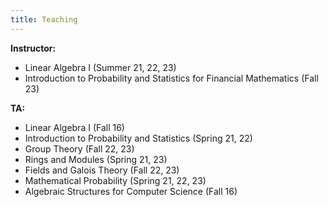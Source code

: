 ```yaml
---
title: Teaching
---
```


**Instructor:**
* Linear Algebra I (Summer 21, 22, 23)
* Introduction to Probability and Statistics for Financial Mathematics (Fall 23)

**TA:**
* Linear Algebra I (Fall 16)
* Introduction to Probability and Statistics (Spring 21, 22)
* Group Theory (Fall 22, 23)
* Rings and Modules (Spring 21, 23)
* Fields and Galois Theory (Fall 22, 23)
* Mathematical Probability (Spring 21, 22, 23)
* Algebraic Structures for Computer Science (Fall 16)
